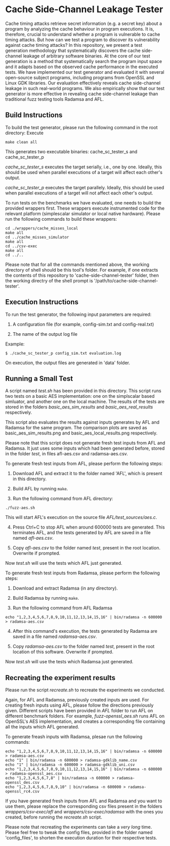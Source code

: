# Cache Side-Channel Leakage Tester

Cache timing attacks retrieve secret information (e.g. a secret key) about a program by analyzing the cache behaviour in program executions. It is, therefore, crucial to understand whether a program is vulnerable to cache timing attacks. But how can we test a program to discover its vulnerability against cache timing attacks? In this repository, we present a test generation methodology that systematically discovers the cache side-channel leakage of arbitrary software binaries. At the core of our test generation is a method that systematically search the program input space and it adapts based on the observed cache performance in the executed tests. We have implemented our test generator and evaluated it with several open-source subject programs, including programs from OpenSSL and Linux GDK libraries. Our evaluation effectively reveals cache side-channel leakage in such real-world programs. We also empirically show that our test generator is more effective in revealing cache side-channel leakage than traditional fuzz testing tools Radamsa and AFL.


## Build Instructions

To build the test generator, please run the following command in the root directory:
Execute
```
make clean all
```

This generates two executable binaries: cache_sc_tester_s and cache_sc_tester_p

*cache_sc_tester_s* executes the target serially, i.e., one by one. Ideally, this should be used when parallel executions of a target will affect each other's output.

*cache_sc_tester_p* executes the target parallely. Ideally, this should be used when parallel executions of a target will not affect each other's output.


To run tests on the benchmarks we have evaluated, one needs to build the provided wrappers first. These wrappers execute instrumented code for the relevant platform (simplescalar simulator or local native hardware). Please run the following commands to build these wrappers:
```
cd ./wrappers/cache_misses_local
make all
cd ../cache_misses_simulator
make all
cd ../csv-exec
make all
cd ../..
```

Please note that for all the commands mentioned above, the working directory of shell should be this tool's folder. For example, if one extracts the contents of this repository to 'cache-side-channel-tester' folder, then the working directry of the shell prompt is '/path/to/cache-side-channel-tester'.


## Execution Instructions

To run the test generator, the following input parameters are required:

1. A configuration file (for example, config-sim.txt and config-real.txt)

2. The name of the output log file

Example:
```
$ ./cache_sc_tester_p config_sim.txt evaluation.log
```

On execution, the output files are generated in 'data' folder.


## Running a Small Test

A script named *test.sh* has been provided in this directory. This script runs two tests on a basic AES implementation: one on the simplscalar based simluator, and another one on the local machine. The results of the tests are stored in the folders *basic_aes_sim_results* and *basic_aes_real_results* respectively.

This script also evaluates the results against inputs generates by AFL and Radamsa for the same program. The comparison plots are saved as basic_aes_sim_results.png and basic_aes_local_results.png respectively.

Please note that this script does not generate fresh test inputs from AFL and Radamsa. It just uses some inputs which had been generated before, stored in the folder *test*, in files afl-aes.csv and radamsa-aes.csv.


To generate fresh test inputs from AFL, please perform the following steps:

1. Download AFL and extract it to the folder named 'AFL', which is present in this directory.

2. Build AFL by running ```make```.

3. Run the following command from AFL directory:
```
./fuzz-aes.sh
```
This will start AFL's execution on the source file *AFL/test_sources/aes.c*.

4. Press Ctrl+C to stop AFL when around 600000 tests are generated. This terminates AFL, and the tests generated by AFL are saved in a file named *afl-aes.csv*.

5. Copy *afl-aes.csv* to the folder named *test*, present in the root location. Overwrite if prompted.

Now *test.sh* will use the tests which AFL just generated.


To generate fresh test inputs from Radamsa, please perform the following steps:

1. Download and extract Radamsa (in any directory).

2. Build Radamsa by running ```make```.

3. Run the following command from AFL Radamsa
```
echo "1,2,3,4,5,6,7,8,9,10,11,12,13,14,15,16" | bin/radamsa -n 600000 > radamsa-aes.csv
```

4. After this command's execution, the tests generated by Radamsa are saved in a file named *radamsa-aes.csv*.

5. Copy *radamsa-aes.csv* to the folder named *test*, present in the root location of this software. Overwrite if prompted.

Now *test.sh* will use the tests which Radamsa just generated.


## Recreating the experiment results
Please run the script *recreate.sh* to recreate the experiments we conducted.

Again, for AFL and Radamsa, previously created inputs are used. For creating fresh inputs using AFL, please follow the directions previously given. Different scripts have been provided in *AFL* folder to run AFL on different benchmark folders. For example, *fuzz-openssl_aes.sh* runs AFL on OpenSSL's AES implementation, and creates a corresponding file containing all the inputs which AFL generated.

To generate freash inputs with Radamsa, plesae run the following commands:
```
echo "1,2,3,4,5,6,7,8,9,10,11,12,13,14,15,16" | bin/radamsa -n 600000 > radamsa-aes.csv
echo "1" | bin/radamsa -n 600000 > radamsa-gdklib_name.csv
echo "1" | bin/radamsa -n 600000 > radamsa-gdklib_uni.csv
echo "1,2,3,4,5,6,7,8,9,10,11,12,13,14,15,16" | bin/radamsa -n 600000 > radamsa-openssl_aes.csv
echo "1,2,3,4,5,6,7,8" | bin/radamsa -n 600000 > radamsa-openssl_des.csv
echo "1,2,3,4,5,6,7,8,9,10" | bin/radamsa -n 600000 > radamsa-openssl_rc4.csv
```

If you have generated fresh inputs from AFL and Radamsa and you want to use them, please replace the corresponding csv files present in the folders *wrappers/csv-exec/afl* and *wrappers/csv-exec/radamsa* with the ones you created, before running the *recreate.sh* script.

Please note that recreating the experiments can take a *very long* time. Please feel free to tweak the config files, provided in the folder named 'config_files', to shorten the execution duration for their respective tests.